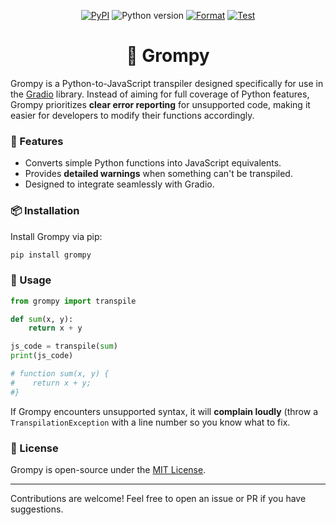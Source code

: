 <p align="center">
    <a href="https://pypi.org/project/grompy/"><img alt="PyPI" src="https://img.shields.io/pypi/v/grompy"></a>
    <img alt="Python version" src="https://img.shields.io/badge/python-3.10+-important">
    <a href="https://github.com/abidlabs/grompy/actions/workflows/format.yml"><img alt="Format" src="https://github.com/abidlabs/grompy/actions/workflows/format.yml/badge.svg"></a>
    <a href="https://github.com/abidlabs/grompy/actions/workflows/test.yml"><img alt="Test" src="https://github.com/abidlabs/grompy/actions/workflows/test.yml/badge.svg"></a>
</p>


<h1 align="center"> 🐻 Grompy</h1>


Grompy is a Python-to-JavaScript transpiler designed specifically for use in the [Gradio](https://gradio.app) library. Instead of aiming for full coverage of Python features, Grompy prioritizes **clear error reporting** for unsupported code, making it easier for developers to modify their functions accordingly.

### 🚀 Features
- Converts simple Python functions into JavaScript equivalents.
- Provides **detailed warnings** when something can't be transpiled.
- Designed to integrate seamlessly with Gradio.

### 📦 Installation
Install Grompy via pip:
```bash
pip install grompy
```

### 🔧 Usage
```python
from grompy import transpile

def sum(x, y):
    return x + y

js_code = transpile(sum)
print(js_code)

# function sum(x, y) {
#    return x + y;
#}
```

If Grompy encounters unsupported syntax, it will **complain loudly** (throw a `TranspilationException` with a line number so you know what to fix.


### 📜 License
Grompy is open-source under the [MIT License](https://github.com/abidlabs/grompy/blob/main/LICENSE).

---
Contributions are welcome! Feel free to open an issue or PR if you have suggestions.